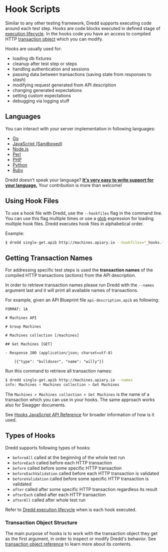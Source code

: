 # Hook Scripts

Similar to any other testing framework, Dredd supports executing code around each test step.
Hooks are code blocks executed in defined stage of [execution lifecycle](how-it-works.md#execution-life-cycle).
In the hooks code you have an access to compiled HTTP [transaction object](#transaction-object-structure) which you can modify.

Hooks are usually used for:

- loading db fixtures
- cleanup after test step or steps
- handling authentication and sessions
- passing data between transactions (saving state from responses to _stash_)
- modifying request generated from API description
- changing generated expectations
- setting custom expectations
- debugging via logging stuff

## Languages

You can interact with your server implementation in following languages:

- [Go](hooks-go.md)
- [JavaScript (Sandboxed)](hooks-js-sandbox.md)
- [Node.js](hooks-nodejs.md)
- [Perl](hooks-perl.md)
- [PHP](hooks-php.md)
- [Python](hooks-python.md)
- [Ruby](hooks-ruby.md)

Dredd doesn't speak your language? [**It's very easy to write support for your language.**](hooks-new-language.md) Your contribution is more than welcome!


## Using Hook Files

To use a hook file with Dredd, use the `--hookfiles` flag in the command line.
You can use this flag multiple times or use a [glob](http://npmjs.com/package/glob) expression for loading multiple hook files. Dredd executes hook files in alphabetical order.

Example:

```sh
$ dredd single-get.apib http://machines.apiary.io --hookfiles=*_hooks.*
```

## Getting Transaction Names

For addressing specific test steps is used the __transaction names__ of the compiled HTTP transactions (_actions_) from the API description.

In order to retrieve transaction names please run Dredd with the `--names` argument last and it will print all available names of transactions.

For example, given an API Blueprint file `api-description.apib` as following:

```apiblueprint
FORMAT: 1A

# Machines API

# Group Machines

# Machines collection [/machines]

## Get Machines [GET]

- Response 200 (application/json; charset=utf-8)

    [{"type": "bulldozer", "name": "willy"}]

```

Run this command to retrieve all transaction names:

```sh
$ dredd single-get.apib http://machines.apiary.io --names
info: Machines > Machines collection > Get Machines
```

The `Machines > Machines collection > Get Machines` is the name of a transaction which you can use in your hooks. The same approach works also for Swagger documents.

See [Hooks JavaScript API Reference](#hooks-javascript-api-reference) for broader information of how is it used.

## Types of Hooks

Dredd supports following types of hooks:

- `beforeAll` called at the beginning of the whole test run
- `beforeEach` called before each HTTP transaction
- `before` called before some specific HTTP transaction
- `beforeEachValidation` called before each HTTP transaction is validated
- `beforeValidation` called before some specific HTTP transaction is validated
- `after` called after some specific HTTP transaction regardless its result
- `afterEach` called after each HTTP transaction
- `afterAll` called after whole test run

Refer to [Dredd execution lifecycle](how-it-works.md#execution-life-cycle) when is each hook executed.

### Transaction Object Structure

The main purpose of hooks is to work with the transaction object they get as the first argument, in order to inspect or modify Dredd's behavior. See [transaction object reference](data-structures.md#transaction) to learn more about its contents.


[UTC ISO 8601]: http://wikipedia.org/wiki/ISO_8601
[Gavel]: https://www.relishapp.com/apiary/gavel/docs
